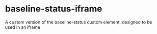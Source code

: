 # baseline-status-iframe
A custom version of the baseline-status custom element, designed to be used in an iframe

